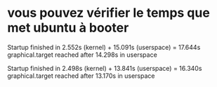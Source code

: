 # vous pouvez vérifier le temps que met ubuntu à booter

Startup finished in 2.552s (kernel) + 15.091s (userspace) = 17.644s graphical.target reached after 14.298s in userspace


Startup finished in 2.498s (kernel) + 13.841s (userspace) = 16.340s graphical.target reached after 13.170s in userspace
